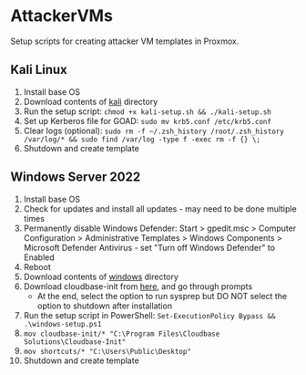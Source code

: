 # AttackerVMs
Setup scripts for creating attacker VM templates in Proxmox.

## Kali Linux
1. Install base OS
2. Download contents of [kali](kali/) directory
3. Run the setup script: `chmod +x kali-setup.sh && ./kali-setup.sh`
4. Set up Kerberos file for GOAD: `sudo mv krb5.conf /etc/krb5.conf`
5. Clear logs (optional): `sudo rm -f ~/.zsh_history /root/.zsh_history /var/log/* && sudo find /var/log -type f -exec rm -f {} \;`
6. Shutdown and create template

## Windows Server 2022
1. Install base OS
2. Check for updates and install all updates - may need to be done multiple times
3. Permanently disable Windows Defender: Start > gpedit.msc > Computer Configuration > Administrative Templates > Windows Components > Microsoft Defender Antivirus - set "Turn off Windows Defender" to Enabled
4. Reboot
5. Download contents of [windows](windows/) directory
6. Download cloudbase-init from [here](https://cloudbase.it/downloads/CloudbaseInitSetup_x64.msi), and go through prompts
   - At the end, select the option to run sysprep but DO NOT select the option to shutdown after installation
7. Run the setup script in PowerShell: `Set-ExecutionPolicy Bypass && .\windows-setup.ps1`
8. `mov cloudbase-init/* "C:\Program Files\Cloudbase Solutions\Cloudbase-Init"`
9. `mov shortcuts/* "C:\Users\Public\Desktop"`
10. Shutdown and create template
